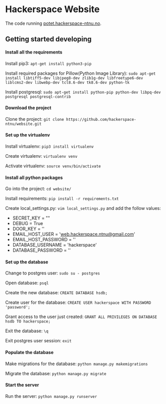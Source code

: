 # Hackerspace Website

The code running [potet.hackerspace-ntnu.no](http://potet.hackerspace-ntnu.no).

## Getting started developing

#### Install all the requirements

Install pip3:
`apt-get install python3-pip`

Install required packages for Pillow(Python Image Library):
`sudo apt-get install libtiff5-dev libjpeg8-dev zlib1g-dev libfreetype6-dev liblcms2-dev libwebp-dev tcl8.6-dev tk8.6-dev python-tk`

Install postgresql:
`sudo apt-get install python-pip python-dev libpq-dev postgresql postgresql-contrib`

#### Download the project

Clone the project:
`git clone https://github.com/hackerspace-ntnu/website.git`

#### Set up the virtualenv

Install virtualenv:
`pip3 install virtualenv`

Create virtualenv:
`virtualenv venv`

Activate virtualenv:
`source venv/bin/activate`

#### Install all python packages

Go into the project:
`cd website/`

Install requirements:
`pip install -r requirements.txt`

Create local_settings.py:
`vim local_settings.py`
and add the follow values:
- SECRET_KEY = ""
- DEBUG = True
- DOOR_KEY = ''
- EMAIL_HOST_USER = 'web.hackerspace.ntnu@gmail.com'
- EMAIL_HOST_PASSWORD = ''
- DATABASE_USERNAME = 'hackerspace'
- DATABASE_PASSWORD = ''

#### Set up the database

Change to postgres user:
`sudo su - postgres`

Open database:
`psql`

Create the new database:
`CREATE DATABASE hsdb;`

Create user for the database:
`CREATE USER hackerspace WITH PASSWORD 'password';`

Grant access to the user just created:
`GRANT ALL PRIVILEGES ON DATABASE hsdb TO hackerspace;`

Exit the database:
`\q`

Exit postgres user session:
`exit`

#### Populate the database

Make migrations for the database:
`python manage.py makemigrations`

Migrate the database:
`python manage.py migrate`

#### Start the server

Run the server:
`python manage.py runserver`






